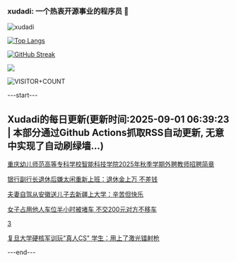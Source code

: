 ### xudadi: 一个热衷开源事业的程序员 👋

![xudadi](https://github-readme-stats-git-masterorgs-github-readme-stats-team.vercel.app/api?username=xudadi)

[![Top Langs](https://github-readme-stats.vercel.app/api/top-langs/?username=xudadi)](https://github.com/anuraghazra/github-readme-stats)

[![GitHub Streak](https://streak-stats.demolab.com?user=xudadi&locale=zh_Hans)](https://git.io/streak-stats)

![](https://raw.githubusercontent.com/xudadi/xudadi/main/assets/github-contribution-grid-snake.svg)

![VISITOR+COUNT](https://komarev.com/ghpvc/?username=xudadi&label=VISITOR+COUNT)


---start---

## Xudadi的每日更新(更新时间:2025-09-01 06:39:23 | 本部分通过Github Actions抓取RSS自动更新, 无意中实现了自动刷绿墙...)

[重庆幼儿师范高等专科学校智能科技学院2025年秋季学期外聘教师招聘简章](https://www.gongkaoleida.com/article/2595789)

[银行副行长退休后嫌太闲重新上班：退休金上万 不差钱](https://m.163.com/news/article/K8AG7NPK0519APGA.html)

[夫妻自驾从安徽送儿子去新疆上大学：辛苦但快乐](https://m.163.com/news/article/K8ABMVSG0534P59R.html)

[女子占用他人车位半小时被堵车 不交200元对方不移车](https://m.163.com/news/article/K8AE61N90534P59R.html)

[3](https://m.163.com/touch/news/sub/domestic)

[复旦大学硬核军训玩"真人CS" 学生：用上了激光镭射枪](https://m.163.com/news/article/K8A9BCE2053469M5.html)

---end---

